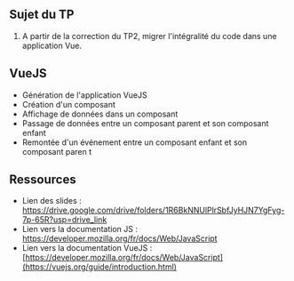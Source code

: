## Sujet du TP

1) A partir de la correction du TP2, migrer l'intégralité du code dans une application Vue.

## VueJS

- Génération de l'application VueJS
- Création d'un composant
- Affichage de données dans un composant
- Passage de données entre un composant parent et son composant enfant
- Remontée d'un événement entre un composant enfant et son composant paren t

## Ressources

- Lien des slides : https://drive.google.com/drive/folders/1R6BkNNUlPlrSbfJyHJN7YgFyg-7p-65R?usp=drive_link
- Lien vers la documentation JS : https://developer.mozilla.org/fr/docs/Web/JavaScript
- Lien vers la documentation VueJS : [https://developer.mozilla.org/fr/docs/Web/JavaScript](https://vuejs.org/guide/introduction.html)
